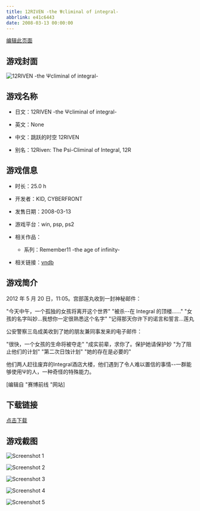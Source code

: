 ```yaml
---
title: 12RIVEN -the Ψcliminal of integral-
abbrlink: e41c6443
date: 2008-03-13 00:00:00
---
```

[编辑此页面](https://github.com/ACG-3/ADV3-source/blob/main/source/_posts/games/12RIVEN%20-the%20%CE%A8climinal%20of%20integral-.md)

## 游戏封面

![12RIVEN -the Ψcliminal of integral-](https%3A//pan.timero.xyz/onedrive/img_lib_001/12RIVEN%20-the%20%CE%A8climinal%20of%20integral-_cover.avif)


## 游戏名称

- 日文：12RIVEN -the Ψcliminal of integral-
- 英文：None
- 中文：跳跃的时空 12RIVEN

- 别名：12Riven: The Psi-Climinal of Integral, 12R


## 游戏信息

- 时长：25.0 h
- 开发者：KID, CYBERFRONT
- 发售日期：2008-03-13
- 游戏平台：win, psp, ps2
- 相关作品：
   - 系列：Remember11 -the age of infinity-

- 相关链接：[vndb](https://vndb.org/v247)


## 游戏简介

2012 年 5 月 20 日，11:05。宫部莲丸收到一封神秘邮件：

 "今天中午，一个孤独的女孩将离开这个世界"
 "被杀--在 Integral 的顶楼......"
 "女孩的名字叫妙...我想你一定很熟悉这个名字"
 "记得那天你许下的诺言和誓言...莲丸


公安警察三岛成美收到了她的朋友兼同事发来的电子邮件：

 "很快，一个女孩的生命将被夺走"
 "成实前辈，求你了。保护她请保护妙
 "为了阻止他们的计划" "第二次日蚀计划" "她的存在是必要的"


他们两人赶往废弃的Integral酒店大楼，他们遇到了令人难以置信的事情--一群能够使用Ψ的人，一种奇怪的特殊能力。

[编辑自 "赛博前线 "网站]


## 下载链接

[点击下载](https://pan.timero.xyz/onedrive/adv_lib_001/12RIVEN%20-the%20%CE%A8climinal%20of%20integral-)


## 游戏截图


![Screenshot 1](https%3A//pan.timero.xyz/onedrive/img_lib_001/12RIVEN%20-the%20%CE%A8climinal%20of%20integral-_Screenshot_1.avif)

![Screenshot 2](https%3A//pan.timero.xyz/onedrive/img_lib_001/12RIVEN%20-the%20%CE%A8climinal%20of%20integral-_Screenshot_2.avif)

![Screenshot 3](https%3A//pan.timero.xyz/onedrive/img_lib_001/12RIVEN%20-the%20%CE%A8climinal%20of%20integral-_Screenshot_3.avif)

![Screenshot 4](https%3A//pan.timero.xyz/onedrive/img_lib_001/12RIVEN%20-the%20%CE%A8climinal%20of%20integral-_Screenshot_4.avif)

![Screenshot 5](https%3A//pan.timero.xyz/onedrive/img_lib_001/12RIVEN%20-the%20%CE%A8climinal%20of%20integral-_Screenshot_5.avif)

